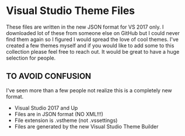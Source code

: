 # Visual Studio Theme Files

These files are written in the new JSON format for VS 2017 only. I downloaded lot of these from someone else on GitHub but I could never find them again so I figured I would spread the love of cool themes. I've created a few themes myself and if you would like to add some to this collection please feel free to reach out. It would be great to have a huge selection for people.

## TO AVOID CONFUSION ##

I've seen more than a few people not realize this is a completely new format. 

+ Visual Studio 2017 and Up
+ Files are in JSON format (NO XML!!!)
+ File extension is .vstheme (not .vssettings)
+ Files are generated by the new Visual Studio Theme Builder

